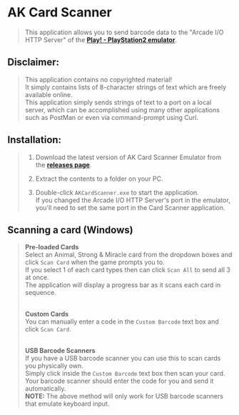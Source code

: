 # AK Card Scanner
> This application allows you to send barcode data to the "Arcade I/O HTTP Server" of the [**Play! - PlayStation2 emulator**](<https://github.com/jpd002/Play->).

## Disclaimer:
> This application contains no copyrighted material!<br>
> It simply contains lists of 8-character strings of text which are freely available online.<br>
> This application simply sends strings of text to a port on a local server, which can be accomplished using many other applications such as PostMan or even via command-prompt using Curl.

## Installation:
> 1. Download the latest version of AK Card Scanner Emulator from the [**releases page**](<https://github.com/Gama-Tech/AK-Card-Scanner-Releases/releases>).
> 
> 2. Extract the contents to a folder on your PC.
> 
> 3. Double-click `AKCardScanner.exe` to start the application.<br>
> If you changed the Arcade I/O HTTP Server's port in the emulator, you'll need to set the same port in the Card Scanner application. 


## Scanning a card (Windows) 
> **Pre-loaded Cards<br>**
> Select an Animal, Strong & Miracle card from the dropdown boxes and click `Scan Card` when the game prompts you to.<br>
> If you select 1 of each card types then can click `Scan All` to send all 3 at once.<br>
> The application will display a progress bar as it scans each card in sequence.<br><br>
> 
> **Custom Cards**<br>
> You can manually enter a code in the `Custom Barcode` text box and click `Scan Card`.<br><br>
> 
> **USB Barcode Scanners<br>**
> If you have a USB barcode scanner you can use this to scan cards you physically own.<br>
> Simply click inside the `Custom Barcode` text box then scan your card.<br>
> Your barcode scanner should enter the code for you and send it automatically.<br>
> **NOTE:** The above method will only work for USB barcode scanners that emulate keyboard input.
